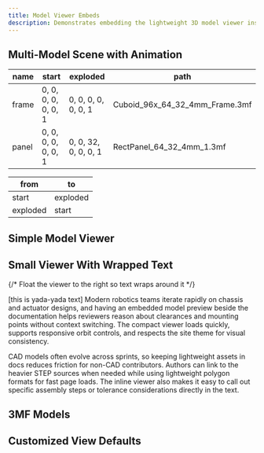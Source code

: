 ```yaml
---
title: Model Viewer Embeds
description: Demonstrates embedding the lightweight 3D model viewer inside markdown using MDX components.
---
```


## Multi-Model Scene with Animation

<ModelViewer toolsEnabled={true} height={420} expandedHeight={620}>

| name  | start                | exploded             | path                                              |
|-------|----------------------|----------------------|---------------------------------------------------|
| frame | 0, 0, 0, 0, 0, 0, 1  | 0, 0, 0, 0, 0, 0, 1  | Cuboid_96x_64_32_4mm_Frame.3mf |
| panel | 0, 0, 0, 0, 0, 0, 1  | 0, 0, 32, 0, 0, 0, 1 | RectPanel_64_32_4mm_1.3mf       |

| from    | to        |
|---------|-----------|
| start   | exploded  |
| exploded| start     |

</ModelViewer>

## Simple Model Viewer

<ModelViewer src="CrudeFrame.stl" height={260} expandedHeight={480} name="CrudeFrame" toolsEnabled={true} />

## Small Viewer With Wrapped Text

<div style={{ display: 'flow-root' }}>
  {/* Float the viewer to the right so text wraps around it */}
  <div style={{ float: 'right', width: 220, margin: '0 0 12px 16px' }}>
    <ModelViewer
      src="CrudeFrame.stl"
      height={180}
      expandedHeight={320}
      name="CrudeFrame-compact"
    />
  </div>

  [this is yada-yada text] Modern robotics teams iterate rapidly on chassis and actuator designs, and having an
  embedded model preview beside the documentation helps reviewers reason about clearances
  and mounting points without context switching. The compact viewer loads quickly,
  supports responsive orbit controls, and respects the site theme for visual consistency.

  CAD models often evolve across sprints, so keeping lightweight assets in docs reduces
  friction for non-CAD contributors. Authors can link to the heavier STEP sources when
  needed while using lightweight polygon formats for fast page loads. The inline viewer
  also makes it easy to call out specific assembly steps or tolerance considerations directly
  in the text.
</div>

## 3MF Models

<ModelViewer src="SpokeESP32DualMc.3mf" height={480} expandedHeight={640} name="SpokeESP32DualMc" toolsEnabled={true}  />

<ModelViewer src="Core_96x_64_32_topless.3mf" height={480} expandedHeight={640} name="Core_96x_64_32_topless" toolsEnabled={true}  />

<ModelViewer src="Cuboid_96x_64_32_4mm_Frame.3mf" height={480} expandedHeight={640} name="CoreFrame" toolsEnabled={true}  />

<ModelViewer src="RectPanel_96x_64_PcbMount_28_MagCon_4mm_.3mf" height={480} expandedHeight={640} name="CoreFrame" toolsEnabled={true}  />

## Customized View Defaults

<ModelViewer
  src="CrudeFrame.stl"
  height={260}
  expandedHeight={520}
  name="GrayStudioGrid"
  spinMode="on"
  frameMode="LIGHT"
  shadingMode="WHITE"
  styleMode="STUDIO"
  backgroundMode="GRID"
  edgesMode="BLACK"
  outlineColorMode="AUTO"
  edgesLineWidth={2.5}
  ambientLevel={1.5}
  directionalLevel={2.5}
/>
